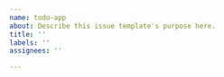 ```yaml
---
name: todo-app
about: Describe this issue template's purpose here.
title: ''
labels: ''
assignees: ''

---
```



